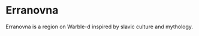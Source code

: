 # Erranovna

<meta property="og:description" content="Erranovna is a region on Warble-d inspired by slavic culture and mythology.">

Erranovna is a region on Warble-d inspired by slavic culture and mythology.